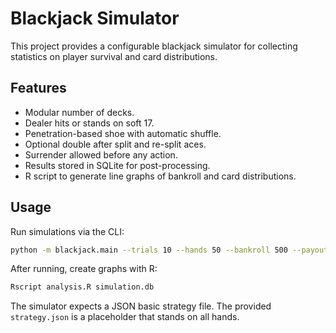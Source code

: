 # Blackjack Simulator

This project provides a configurable blackjack simulator for collecting statistics on player survival and card distributions.

## Features
- Modular number of decks.
- Dealer hits or stands on soft 17.
- Penetration-based shoe with automatic shuffle.
- Optional double after split and re-split aces.
- Surrender allowed before any action.
- Results stored in SQLite for post-processing.
- R script to generate line graphs of bankroll and card distributions.

## Usage
Run simulations via the CLI:

```bash
python -m blackjack.main --trials 10 --hands 50 --bankroll 500 --payout 1.5 --decks 6 --penetration 0.75 --strategy strategy.json --database simulation.db
```

After running, create graphs with R:

```bash
Rscript analysis.R simulation.db
```

The simulator expects a JSON basic strategy file. The provided `strategy.json` is a placeholder that stands on all hands.
